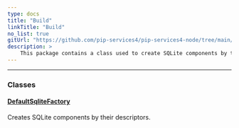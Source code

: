 ```yaml
---
type: docs
title: "Build"
linkTitle: "Build"
no_list: true
gitUrl: "https://github.com/pip-services4/pip-services4-node/tree/main/pip-services4-sqlite-node"
description: >
    This package contains a class used to create SQLite components by their descriptors.
---
```

---
<div class="module-body"> 

### Classes

#### [DefaultSqliteFactory](default_sqlite_factory)
Creates SQLite components by their descriptors.

</div>

